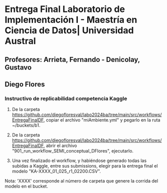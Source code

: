 # Entrega Final Laboratorio de Implementación I - Maestría en Ciencia de Datos| Universidad Austral
## Profesores: Arrieta, Fernando - Denicolay, Gustavo 
## Diego Flores
### Instructivo de replicabilidad competencia Kaggle

1. De la carpeta https://github.com/diegofloresval/labo2024ba/tree/main/src/workflows/EntregaFinalDF, copiar el archivo "miAmbiente.yml" y pegarlo en la ruta ~/buckets/b1.

2. De la carpeta https://github.com/diegofloresval/labo2024ba/tree/main/src/workflows/EntregaFinalDF, abrir el archivo "901_run_workflow_SEMI_conceptual_DFlores", ejecutarlo.

3. Una vez finalizado el workflow, y habiéndose generado todas las subidas a Kaggle, entre sus submissions, elegir para la entrega final el modelo "KA-XXXX_01_025_r1_02200.CSV".

Nota: 'XXXX' corresponde al número de carpeta que genere la corrida del modelo en el bucket.

